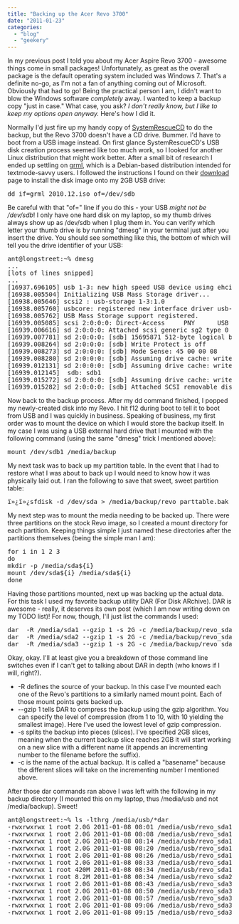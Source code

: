 ```yaml
---
title: "Backing up the Acer Revo 3700"
date: "2011-01-23"
categories: 
  - "blog"
  - "geekery"
---
```

In my previous post I told you about my Acer Aspire Revo 3700 - awesome things come in small packages! Unfortunately, as great as the overall package is the default operating system included was Windows 7. That's a definite no-go, as I'm not a fan of anything coming out of Microsoft. Obviously that had to go! Being the practical person I am, I didn't want to blow the Windows software <em>completely</em> away. I wanted to keep a backup copy "just in case." What case, you ask? <em>I don't really know, but I like to keep my options open anyway. </em>Here's how I did it.

Normally I'd just fire up my handy copy of <a href="http://www.sysresccd.org/Main_Page">SystemRescueCD</a> to do the backup, but the Revo 3700 doesn't have a CD drive. Bummer. I'd have to boot from a USB image instead. On first glance SystemRescueCD's USB disk creation process seemed like too much work, so I looked for another Linux distribution that might work better. After a small bit of research I ended up settling on <a href="http://grml.org/">grml</a>, which is a Debian-based distribution intended for textmode-savvy users. I followed the instructions I found on their <a href="http://grml.org/download/">download</a> page to install the disk image onto my 2GB USB drive:

<pre class="brush:bash;">dd if=grml_2010.12.iso of=/dev/sdb</pre>

Be careful with that "of=" line if you do this - your USB <em>might not be /dev/sdb</em>! I only have one hard disk on my laptop, so my thumb drives always show up as /dev/sdb when I plug them in. You can verify which letter your thumb drive is by running "dmesg" in your terminal just after you insert the drive. You should see something like this, the bottom of which will tell you the drive identifier of your USB:

<pre class="brush:bash;">
ant@longstreet:~% dmesg
...
[lots of lines snipped]
...
[16937.696105] usb 1-3: new high speed USB device using ehci_hcd and address 2
[16938.005504] Initializing USB Mass Storage driver...
[16938.005646] scsi2 : usb-storage 1-3:1.0
[16938.005760] usbcore: registered new interface driver usb-storage
[16938.005762] USB Mass Storage support registered.
[16939.005085] scsi 2:0:0:0: Direct-Access     PNY      USB 2.0 FD       8.02 PQ: 0 ANSI: 0 CCS
[16939.006616] sd 2:0:0:0: Attached scsi generic sg2 type 0
[16939.007781] sd 2:0:0:0: [sdb] 15695871 512-byte logical blocks: (8.03 GB/7.48 GiB)
[16939.008264] sd 2:0:0:0: [sdb] Write Protect is off
[16939.008273] sd 2:0:0:0: [sdb] Mode Sense: 45 00 00 08
[16939.008280] sd 2:0:0:0: [sdb] Assuming drive cache: write through
[16939.012131] sd 2:0:0:0: [sdb] Assuming drive cache: write through
[16939.012145]  sdb: sdb1
[16939.015272] sd 2:0:0:0: [sdb] Assuming drive cache: write through
[16939.015282] sd 2:0:0:0: [sdb] Attached SCSI removable disk
</pre>

Now back to the backup process. After my dd command finished, I popped my newly-created disk into my Revo. I hit f12 during boot to tell it to boot from USB and I was quickly in business. Speaking of business, my first order was to mount the device on which I would store the backup itself. In my case I was using a USB external hard drive that I mounted with the following command (using the same "dmesg" trick I mentioned above):

<pre class="brush:bash;">mount /dev/sdb1 /media/backup</pre>

My next task was to back up my partition table. In the event that I had to restore what I was about to back up I would need to know how it was physically laid out. I ran the following to save that sweet, sweet partition table:

<pre class="brush:bash;">ï»¿ï»¿sfdisk -d /dev/sda &gt; /media/backup/revo_parttable.bak</pre>

My next step was to mount the media needing to be backed up. There were three partitions on the stock Revo image, so I created a mount directory for each partition. Keeping things simple I just named these directories after the partitions themselves (being the simple man I am):

<pre class="brush:bash;">for i in 1 2 3
do
mkdir -p /media/sda${i}
mount /dev/sda${i} /media/sda${i}
done</pre>

Having those partitions mounted, next up was backing up the actual data. For this task I used my favorite backup utility DAR (For Disk ARchive). DAR is awesome - really, it deserves its own post (which I am now writing down on my TODO list)! For now, though, I'll just list the commands I used:

<pre class="brush:bash;">dar  -R /media/sda1 --gzip 1 -s 2G -c /media/backup/revo_sda1_201001
dar  -R /media/sda2 --gzip 1 -s 2G -c /media/backup/revo_sda2_201001
dar  -R /media/sda3 --gzip 1 -s 2G -c /media/backup/revo_sda3_201001</pre>

Okay, okay. I'll at least give you a breakdown of those command line switches even if I can't get to talking about DAR in depth (who knows if I will, right?).
<ul>
	<li>-R defines the source of your backup. In this case I've mounted each one of the Revo's partitions to a similarly named mount point. Each of those mount points gets backed up.</li>
	<li>--gzip 1 tells DAR to compress the backup using the gzip algorithm. You can specify the level of compression (from 1 to 10, with 10 yielding the smallest image). Here I've used the lowest level of gzip compression.</li>
	<li>-s splits the backup into pieces (slices). I've specified 2GB slices, meaning when the current backup slice reaches 2GB it will start working on a new slice with a different name (it appends an incrementing number to the filename before the suffix).</li>
	<li>-c is the name of the actual backup. It is called a "basename" because the different slices will take on the incrementing number I mentioned above.</li>
</ul>
After those dar commands ran above I was left with the following in my backup directory (I mounted this on my laptop, thus /media/usb and not /media/backup). Sweet!

<pre class="brush:bash;">
ant@longstreet:~% ls -lthrg /media/usb/*dar
-rwxrwxrwx 1 root 2.0G 2011-01-08 08:01 /media/usb/revo_sda1_201001.1.dar
-rwxrwxrwx 1 root 2.0G 2011-01-08 08:08 /media/usb/revo_sda1_201001.2.dar
-rwxrwxrwx 1 root 2.0G 2011-01-08 08:14 /media/usb/revo_sda1_201001.3.dar
-rwxrwxrwx 1 root 2.0G 2011-01-08 08:20 /media/usb/revo_sda1_201001.4.dar
-rwxrwxrwx 1 root 2.0G 2011-01-08 08:26 /media/usb/revo_sda1_201001.5.dar
-rwxrwxrwx 1 root 2.0G 2011-01-08 08:33 /media/usb/revo_sda1_201001.6.dar
-rwxrwxrwx 1 root 420M 2011-01-08 08:34 /media/usb/revo_sda1_201001.7.dar
-rwxrwxrwx 1 root 8.2M 2011-01-08 08:34 /media/usb/revo_sda2_201001.1.dar
-rwxrwxrwx 1 root 2.0G 2011-01-08 08:43 /media/usb/revo_sda3_201001.1.dar
-rwxrwxrwx 1 root 2.0G 2011-01-08 08:50 /media/usb/revo_sda3_201001.2.dar
-rwxrwxrwx 1 root 2.0G 2011-01-08 08:57 /media/usb/revo_sda3_201001.3.dar
-rwxrwxrwx 1 root 2.0G 2011-01-08 09:06 /media/usb/revo_sda3_201001.4.dar
-rwxrwxrwx 1 root 2.0G 2011-01-08 09:15 /media/usb/revo_sda3_201001.5.dar

